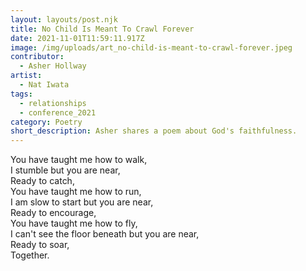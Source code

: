 ```yaml
---
layout: layouts/post.njk
title: No Child Is Meant To Crawl Forever
date: 2021-11-01T11:59:11.917Z
image: /img/uploads/art_no-child-is-meant-to-crawl-forever.jpeg
contributor:
  - Asher Hollway
artist:
  - Nat Iwata
tags:
  - relationships
  - conference_2021
category: Poetry
short_description: Asher shares a poem about God's faithfulness.
---
```

You have taught me how to walk,\
I stumble but you are near,\
Ready to catch,\
You have taught me how to run,\
I am slow to start but you are near,\
Ready to encourage,\
You have taught me how to fly,\
I can't see the floor beneath but you are near,\
Ready to soar,\
Together.
